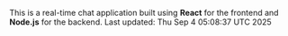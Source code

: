 This is a real-time chat application built using **React** for the frontend and **Node.js** for the backend.
Last updated: Thu Sep  4 05:08:37 UTC 2025
